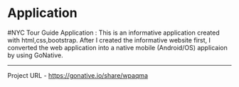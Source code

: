 # Application

#NYC Tour Guide Application 
: This is an informative application created with html,css,bootstrap.
After I created the informative website first, I converted the web application 
into a native mobile (Android/OS) applicaion by using GoNative. <hr>

Project URL - https://gonative.io/share/wpaqma
